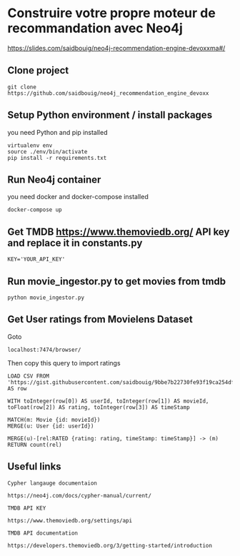 # Construire votre propre moteur de recommandation avec Neo4j

https://slides.com/saidbouig/neo4j-recommendation-engine-devoxxma#/

## Clone project

    git clone https://github.com/saidbouig/neo4j_recommendation_engine_devoxx

## Setup Python environment / install packages

you need Python and pip installed 

    virtualenv env
    source ./env/bin/activate
    pip install -r requirements.txt

## Run Neo4j container 

you need docker and docker-compose installed 

    docker-compose up

## Get TMDB <https://www.themoviedb.org/> API key and replace it in constants.py

    KEY='YOUR_API_KEY'

## Run movie_ingestor.py to get movies from tmdb

    python movie_ingestor.py

## Get User ratings from Movielens Dataset

Goto 
    
    localhost:7474/browser/

Then copy this query to import ratings

    LOAD CSV FROM 'https://gist.githubusercontent.com/saidbouig/9bbe7b22730fe93f19ca254df93de503/raw/3bdd87939401151f7a1aab133f83bcbf542f5782/user_ratings.edges' AS row

    WITH toInteger(row[0]) AS userId, toInteger(row[1]) AS movieId, toFloat(row[2]) AS rating, toInteger(row[3]) AS timeStamp

    MATCH(m: Movie {id: movieId})
    MERGE(u: User {id: userId})

    MERGE(u)-[rel:RATED {rating: rating, timeStamp: timeStamp}] -> (m)
    RETURN count(rel)


## Useful links 


    Cypher langauge documentaion

    https://neo4j.com/docs/cypher-manual/current/

    TMDB API KEY

    https://www.themoviedb.org/settings/api

    TMDB API documentation

    https://developers.themoviedb.org/3/getting-started/introduction


